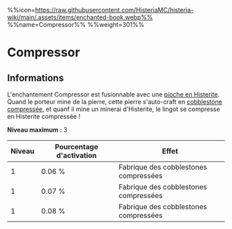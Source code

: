 %%icon=https://raw.githubusercontent.com/HisteriaMC/histeria-wiki/main/.assets/items/enchanted-book.webp%%
%%name=Compressor%%
%%weight=301%%

# Compressor

## Informations
L'enchantement Compressor est fusionnable avec une [pioche en Histerite](https://histeria.fr/wiki/2-equipement/histerite-pickaxe). Quand le porteur mine de la pierre, cette pierre s'auto-craft en [cobblestone compressée](https://histeria.fr/wiki/1-ressources/compressed-cobblestone), et quanf il mine un minerai d'Histerite, le lingot se compresse en Histerite compressée !


**Niveau maximum :** 3

| Niveau | Pourcentage d'activation | Effet |
| --- | --- | --- |
| 1 | 0.06 % | Fabrique des cobblestones compressées |
| 1 | 0.07 % | Fabrique des cobblestones compressées |
| 1 | 0.08 % | Fabrique des cobblestones compressées |
